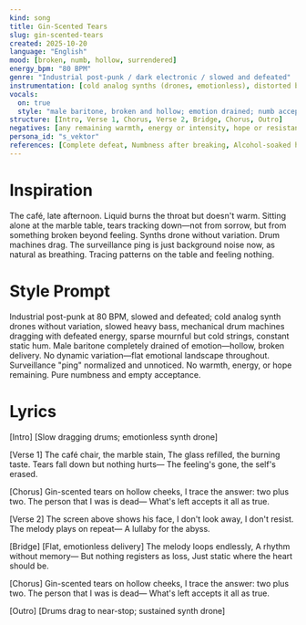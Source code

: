 ```yaml
---
kind: song
title: Gin-Scented Tears
slug: gin-scented-tears
created: 2025-10-20
language: "English"
mood: [broken, numb, hollow, surrendered]
energy_bpm: "80 BPM"
genre: "Industrial post-punk / dark electronic / slowed and defeated"
instrumentation: [cold analog synths (drones, emotionless), distorted bass (slowed, heavy), mechanical drum machines (dragging, defeated), sparse strings (mournful but cold), static hum (constant, accepted)]
vocals:
  on: true
  style: "male baritone, broken and hollow; emotion drained; numb acceptance"
structure: [Intro, Verse 1, Chorus, Verse 2, Bridge, Chorus, Outro]
negatives: [any remaining warmth, energy or intensity, hope or resistance, expressive delivery]
persona_id: "s_vektor"
references: [Complete defeat, Numbness after breaking, Alcohol-soaked haze, Empty acceptance]
---
```


# Inspiration

The café, late afternoon. Liquid burns the throat but doesn't warm. Sitting alone at the marble table, tears tracking down—not from sorrow, but from something broken beyond feeling. Synths drone without variation. Drum machines drag. The surveillance ping is just background noise now, as natural as breathing. Tracing patterns on the table and feeling nothing.

# Style Prompt

Industrial post-punk at 80 BPM, slowed and defeated; cold analog synth drones without variation, slowed heavy bass, mechanical drum machines dragging with defeated energy, sparse mournful but cold strings, constant static hum. Male baritone completely drained of emotion—hollow, broken delivery. No dynamic variation—flat emotional landscape throughout. Surveillance "ping" normalized and unnoticed. No warmth, energy, or hope remaining. Pure numbness and empty acceptance.

# Lyrics

[Intro]
[Slow dragging drums; emotionless synth drone]

[Verse 1]
The café chair, the marble stain,
The glass refilled, the burning taste.
Tears fall down but nothing hurts—
The feeling's gone, the self's erased.

[Chorus]
Gin-scented tears on hollow cheeks,
I trace the answer: two plus two.
The person that I was is dead—
What's left accepts it all as true.

[Verse 2]
The screen above shows his face,
I don't look away, I don't resist.
The melody plays on repeat—
A lullaby for the abyss.

[Bridge]
[Flat, emotionless delivery]
The melody loops endlessly,
A rhythm without memory—
But nothing registers as loss,
Just static where the heart should be.

[Chorus]
Gin-scented tears on hollow cheeks,
I trace the answer: two plus two.
The person that I was is dead—
What's left accepts it all as true.

[Outro]
[Drums drag to near-stop; sustained synth drone]

